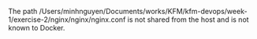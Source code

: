 The path /Users/minhnguyen/Documents/works/KFM/kfm-devops/week-1/exercise-2/nginx/nginx/nginx.conf is not shared from the host and is not known to Docker.